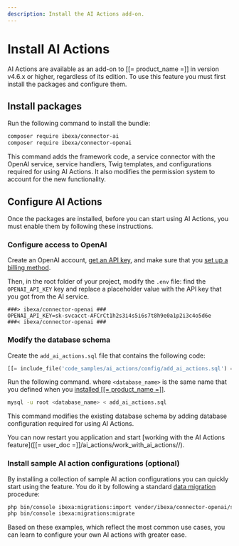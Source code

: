 ```yaml
---
description: Install the AI Actions add-on.
---
```


# Install AI Actions

AI Actions are available as an add-on to [[= product_name =]] in version v4.6.x or higher, regardless of its edition.
To use this feature you must first install the packages and configure them.

## Install packages

Run the following command to install the bundle:

``` bash
composer require ibexa/connector-ai
composer require ibexa/connector-openai
```

This command adds the framework code, a service connector with the OpenAI service, service handlers, Twig templates, and configurations required for using AI Actions.
It also modifies the permission system to account for the new functionality.

## Configure AI Actions

Once the packages are installed, before you can start using AI Actions, you must enable them by following these instructions.

### Configure access to OpenAI

Create an OpenAI account, [get an API key](https://help.openai.com/en/articles/4936850-where-do-i-find-my-openai-api-key), and make sure that you [set up a billing method](https://help.openai.com/en/articles/9038407-how-can-i-set-up-billing-for-my-account).

Then, in the root folder of your project, modify the `.env` file: find the `OPENAI_API_KEY` key and replace a placeholder value with the API key that you got from the AI service.

```
###> ibexa/connector-openai ###
OPENAI_API_KEY=sk-svcacct-AFCrCt1h2s3i4s5i6s7t8h9e0a1p2i3c4o5d6e
###< ibexa/connector-openai ###
```

### Modify the database schema

Create the `add_ai_actions.sql` file that contains the following code:

```sql
[[= include_file('code_samples/ai_actions/config/add_ai_actions.sql') =]]
```

Run the following command. where `<database_name>` is the same name that you defined when you [installed [[= product_name =]]](install_ibexa_dxp.md#change-installation-parameters).

```bash
mysql -u root <database_name> < add_ai_actions.sql
```

This command modifies the existing database schema by adding database configuration required for using AI Actions.

You can now restart you application and start [working with the AI Actions feature]([[= user_doc =]]/ai_actions/work_with_ai_actions//).

### Install sample AI action configurations (optional)

By installing a collection of sample AI action configurations you can quickly start using the feature.
You do it by following a standard [data migration](importing_data.md) procedure:

```bash
php bin/console ibexa:migrations:import vendor/ibexa/connector-openai/src/bundle/Resources/migrations/action_configurations.yaml
php bin/console ibexa:migrations:migrate
```

Based on these examples, which reflect the most common use cases, you can learn to configure your own AI actions with greater ease.